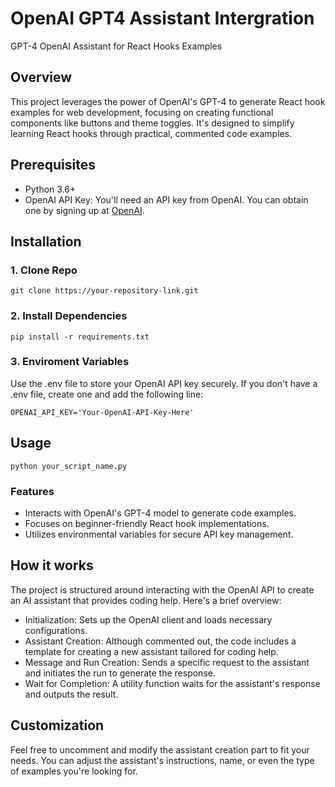 # OpenAI GPT4 Assistant Intergration

GPT-4 OpenAI Assistant for React Hooks Examples

## Overview

This project leverages the power of OpenAI's GPT-4 to generate React hook examples for web development, focusing on creating functional components like buttons and theme toggles. It's designed to simplify learning React hooks through practical, commented code examples.

## Prerequisites

- Python 3.6+
- OpenAI API Key: You'll need an API key from OpenAI. You can obtain one by signing up at [OpenAI](https://openai.com/).

## Installation

### 1. Clone Repo

```
git clone https://your-repository-link.git
```

### 2. Install Dependencies

```
pip install -r requirements.txt
```

### 3. Enviroment Variables

Use the .env file to store your OpenAI API key securely. If you don't have a .env file, create one and add the following line:

```
OPENAI_API_KEY='Your-OpenAI-API-Key-Here'
```

## Usage

```
python your_script_name.py
```

### Features

- Interacts with OpenAI's GPT-4 model to generate code examples.
- Focuses on beginner-friendly React hook implementations.
- Utilizes environmental variables for secure API key management.

## How it works

The project is structured around interacting with the OpenAI API to create an AI assistant that provides coding help. Here's a brief overview:

- Initialization: Sets up the OpenAI client and loads necessary configurations.
- Assistant Creation: Although commented out, the code includes a template for creating a new assistant tailored for coding help.
- Message and Run Creation: Sends a specific request to the assistant and initiates the run to generate the response.
- Wait for Completion: A utility function waits for the assistant's response and outputs the result.

## Customization

Feel free to uncomment and modify the assistant creation part to fit your needs. You can adjust the assistant's instructions, name, or even the type of examples you're looking for.
